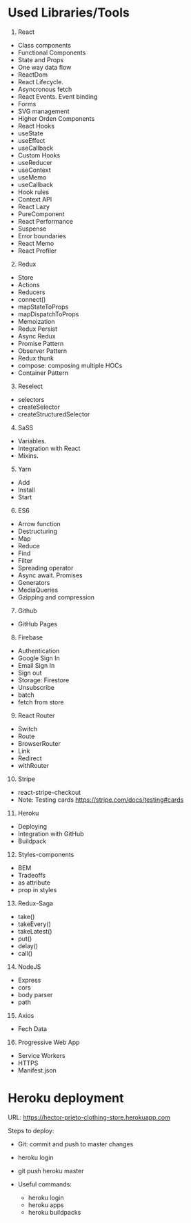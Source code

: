 # Used Libraries/Tools

1. React
- Class components
- Functional Components
- State and Props
- One way data flow
- ReactDom
- React Lifecycle.
- Asyncronous fetch
- React Events. Event binding
- Forms
- SVG management
- Higher Orden Components
- React Hooks
- useState
- useEffect
- useCallback
- Custom Hooks
- useReducer
- useContext
- useMemo
- useCallback
- Hook rules
- Context API
- React Lazy
- PureComponent
- React Performance
- Suspense
- Error boundaries
- React Memo
- React Profiler

2. Redux
- Store
- Actions
- Reducers
- connect()
- mapStateToProps
- mapDispatchToProps
- Memoization
- Redux Persist
- Async Redux
- Promise Pattern
- Observer Pattern
- Redux thunk
- compose: composing multiple HOCs
- Container Pattern

3. Reselect
- selectors
- createSelector
- createStructuredSelector

4. SaSS
- Variables.
- Integration with React
- Mixins.

5. Yarn
- Add
- Install
- Start

6. ES6
- Arrow function
- Destructuring
- Map
- Reduce
- Find
- Filter
- Spreading operator
- Async await. Promises
- Generators
- MediaQueries
- Gzipping and compression

7. Github
- GitHub Pages

8. Firebase
- Authentication
- Google Sign In
- Email Sign In
- Sign out
- Storage: Firestore
- Unsubscribe
- batch
- fetch from store

9. React Router
- Switch
- Route
- BrowserRouter
- Link
- Redirect
- withRouter

10. Stripe
- react-stripe-checkout
- Note: Testing cards https://stripe.com/docs/testing#cards

11. Heroku
- Deploying
- Integration with GitHub
- Buildpack

12. Styles-components
- BEM
- Tradeoffs
- as attribute
- prop in styles

13. Redux-Saga
- take()
- takeEvery()
- takeLatest()
- put()
- delay()
- call()

14. NodeJS
- Express
- cors
- body parser
- path

15. Axios
- Fech Data

16. Progressive Web App
- Service Workers
- HTTPS
- Manifest.json



# Heroku deployment

URL: https://hector-prieto-clothing-store.herokuapp.com

Steps to deploy:
- Git: commit and push to master changes
- heroku login
- git push heroku master

- Useful commands:
    - heroku login
    - heroku apps
    - heroku buildpacks
